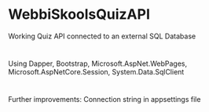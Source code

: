 # WebbiSkoolsQuizAPI
Working Quiz API connected to an external SQL Database
#
Using Dapper, Bootstrap, Microsoft.AspNet.WebPages, Microsoft.AspNetCore.Session, System.Data.SqlClient
#
Further improvements: Connection string in appsettings file
